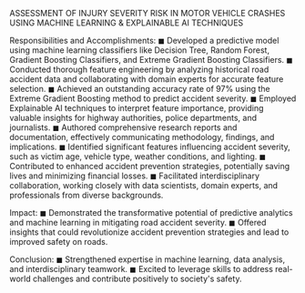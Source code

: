 ASSESSMENT OF INJURY SEVERITY RISK IN MOTOR VEHICLE CRASHES USING MACHINE LEARNING & EXPLAINABLE AI TECHNIQUES

Responsibilities and Accomplishments:
◼ Developed a predictive model using machine learning classifiers like Decision Tree, Random Forest, Gradient Boosting Classifiers, and Extreme Gradient Boosting Classifiers.
◼ Conducted thorough feature engineering by analyzing historical road accident data and collaborating with domain experts for accurate feature selection.
◼ Achieved an outstanding accuracy rate of 97% using the Extreme Gradient Boosting method to predict accident severity.
◼ Employed Explainable AI techniques to interpret feature importance, providing valuable insights for highway authorities, police departments, and journalists.
◼ Authored comprehensive research reports and documentation, effectively communicating methodology, findings, and implications.
◼ Identified significant features influencing accident severity, such as victim age, vehicle type, weather conditions, and lighting.
◼ Contributed to enhanced accident prevention strategies, potentially saving lives and minimizing financial losses.
◼ Facilitated interdisciplinary collaboration, working closely with data scientists, domain experts, and professionals from diverse backgrounds.

Impact:
◼ Demonstrated the transformative potential of predictive analytics and machine learning in mitigating road accident severity.
◼ Offered insights that could revolutionize accident prevention strategies and lead to improved safety on roads.

Conclusion:
◼ Strengthened expertise in machine learning, data analysis, and interdisciplinary teamwork.
◼ Excited to leverage skills to address real-world challenges and contribute positively to society's safety.
